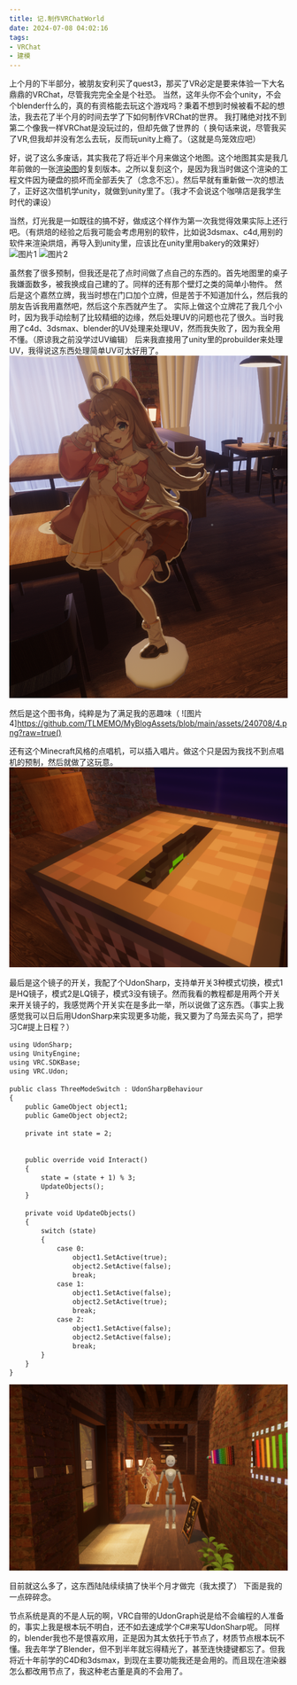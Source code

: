 ```yaml
---
title: 记.制作VRChatWorld
date: 2024-07-08 04:02:16
tags: 
- VRChat
- 建模
---
```

上个月的下半部分，被朋友安利买了quest3，那买了VR必定是要来体验一下大名鼎鼎的VRChat，尽管我完完全全是个社恐。
当然，这年头你不会个unity，不会个blender什么的，真的有资格能去玩这个游戏吗？秉着不想到时候被看不起的想法，我去花了半个月的时间去学了下如何制作VRChat的世界。
我打赌绝对找不到第二个像我一样VRChat是没玩过的，但却先做了世界的（
换句话来说，尽管我买了VR,但我却并没有怎么去玩，反而玩unity上瘾了。（这就是鸟笼效应吧）

好，说了这么多废话，其实我花了将近半个月来做这个地图。这个地图其实是我几年前做的一张[渲染图](https://www.720yun.com/t/72vkb9pbg2w?scene_id=89246259)的复刻版本。之所以复刻这个，是因为我当时做这个渲染的工程文件因为硬盘的损坏而全部丢失了（念念不忘）。然后早就有重新做一次的想法了，正好这次借机学unity，就做到unity里了。（我才不会说这个咖啡店是我学生时代的课设）

当然，灯光我是一如既往的搞不好，做成这个样作为第一次我觉得效果实际上还行吧。（有烘焙的经验之后我可能会考虑用别的软件，比如说3dsmax、c4d,用别的软件来渲染烘焙，再导入到unity里，应该比在unity里用bakery的效果好）
![图片1](https://github.com/TLMEMO/MyBlogAssets/blob/main/assets/240708/1.png?raw=true)
![图片2](https://github.com/TLMEMO/MyBlogAssets/blob/main/assets/240708/2.png?raw=true)

虽然套了很多预制，但我还是花了点时间做了点自己的东西的。首先地图里的桌子我嫌面数多，被我换成自己建的了。同样的还有那个壁灯之类的简单小物件。
然后是这个嘉然立牌，我当时想在门口加个立牌，但是苦于不知道加什么，然后我的朋友告诉我用嘉然吧，然后这个东西就产生了。
实际上做这个立牌花了我几个小时，因为我手动绘制了比较精细的边缘，然后处理UV的问题也花了很久。当时我用了c4d、3dsmax、blender的UV处理来处理UV，然而我失败了，因为我全用不懂。（原谅我之前没学过UV编辑）
后来我直接用了unity里的probuilder来处理UV，我得说这东西处理简单UV可太好用了。
![图片3](https://github.com/TLMEMO/MyBlogAssets/blob/main/assets/240708/3.png?raw=true)

然后是这个图书角，纯粹是为了满足我的恶趣味（
![图片4]https://github.com/TLMEMO/MyBlogAssets/blob/main/assets/240708/4.png?raw=true()

还有这个Minecraft风格的点唱机，可以插入唱片。做这个只是因为我找不到点唱机的预制，然后就做了这玩意。
![图片5](https://github.com/TLMEMO/MyBlogAssets/blob/main/assets/240708/5.png?raw=true)

最后是这个镜子的开关，我配了个UdonSharp，支持单开关3种模式切换，模式1是HQ镜子，模式2是LQ镜子，模式3没有镜子。然而我看的教程都是用两个开关来开关镜子的，我感觉两个开关实在是多此一举，所以说做了这东西。（事实上我感觉我可以日后用UdonSharp来实现更多功能，我又要为了鸟笼去买鸟了，把学习C#提上日程？）
```CSharp
using UdonSharp;
using UnityEngine;
using VRC.SDKBase;
using VRC.Udon;

public class ThreeModeSwitch : UdonSharpBehaviour
{
    public GameObject object1;
    public GameObject object2;

    private int state = 2;


    public override void Interact()
    {
        state = (state + 1) % 3;
        UpdateObjects();
    }

    private void UpdateObjects()
    {
        switch (state)
        {
            case 0:
                object1.SetActive(true);
                object2.SetActive(false);
                break;
            case 1:
                object1.SetActive(false);
                object2.SetActive(true);
                break;
            case 2:
                object1.SetActive(false);
                object2.SetActive(false);
                break;
        }
    }
}

```
![图片6](https://github.com/TLMEMO/MyBlogAssets/blob/main/assets/240708/6.png?raw=true)


目前就这么多了，这东西陆陆续续搞了快半个月才做完（我太摸了）
下面是我的一点碎碎念。

节点系统是真的不是人玩的啊，VRC自带的UdonGraph说是给不会编程的人准备的，事实上我是根本玩不明白，还不如去速成学个C#来写UdonSharp呢。
同样的，blender我也不是恨喜欢用，正是因为其太依托于节点了，材质节点根本玩不懂。我去年学了Blender，但不到半年就忘得精光了，甚至连快捷键都忘了。但我将近十年前学的C4D和3dsmax，到现在主要功能我还是会用的。而且现在渲染器怎么都改用节点了，我这种老古董是真的不会用了。